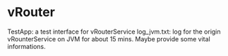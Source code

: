 vRouter
===============
TestApp: a test interface for vRouterService
log_jvm.txt: log for the origin vRounterService on JVM for about 15 mins. Maybe provide some vital informations.
